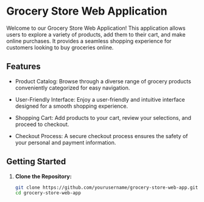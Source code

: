 # Grocery Store Web Application

Welcome to our Grocery Store Web Application! This application allows users to explore a variety of products, add them to their cart, and make online purchases. It provides a seamless shopping experience for customers looking to buy groceries online.

## Features

- Product Catalog: Browse through a diverse range of grocery products conveniently categorized for easy navigation.

- User-Friendly Interface: Enjoy a user-friendly and intuitive interface designed for a smooth shopping experience.

- Shopping Cart: Add products to your cart, review your selections, and proceed to checkout.

- Checkout Process: A secure checkout process ensures the safety of your personal and payment information.

## Getting Started

1. **Clone the Repository:**
   ```bash
   git clone https://github.com/yourusername/grocery-store-web-app.git
   cd grocery-store-web-app
